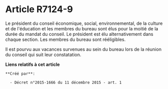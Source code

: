 # Article R7124-9

Le président du conseil économique, social, environnemental, de la culture et de l'éducation et les membres du bureau sont
élus pour la moitié de la durée du mandat du conseil. Le président est élu alternativement dans chaque section. Les membres
du bureau sont rééligibles. 

Il est pourvu aux vacances survenues au sein du bureau lors de la réunion du conseil qui suit leur constatation.

**Liens relatifs à cet article**

	**Créé par**:

	  - Décret n°2015-1666 du 11 décembre 2015 - art. 1
